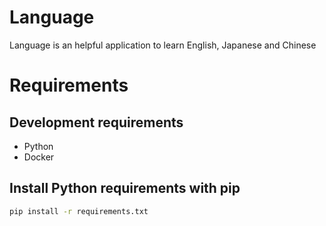 # Language

Language is an helpful application to learn English, Japanese and Chinese

# Requirements

## Development requirements
- Python
- Docker

## Install Python requirements with pip

```sh
pip install -r requirements.txt
```

